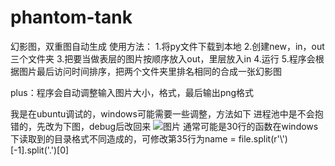 # phantom-tank
幻影图，双重图自动生成
使用方法：
1.将py文件下载到本地
2.创建new，in，out三个文件夹
3.把要当做表层的图片按顺序放入out，里层放入in
4.运行
5.程序会根据图片最后访问时间排序，把两个文件夹里排名相同的合成一张幻影图

plus：程序会自动调整输入图片大小，格式，最后输出png格式

我是在ubuntu调试的，windows可能需要一些调整，方法如下
进程池中是不会抱错的，先改为下图，debug后改回来
![图片](https://user-images.githubusercontent.com/67435618/112637323-fbffd800-8e78-11eb-8675-5e99126792f4.png)
通常可能是30行的函数在windows下读取到的目录格式不同造成的，可修改第35行为name = file.split(r'\\')[-1].split('.')[0]
